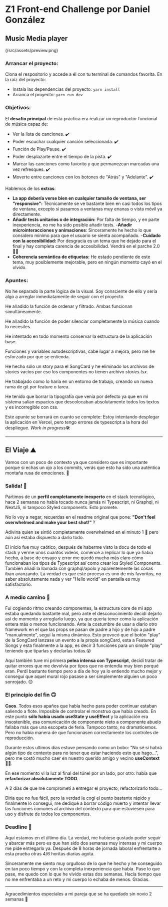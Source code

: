 # Z1 Front-end Challenge por Daniel González

## Music Media player

  (/src/assets/preview.png)
  
  ### Arrancar el proyecto:
  Clona el respositorio y accede a él con tu terminal de comandos favorita. En la raíz del proyecto:
  - Instala las dependencias del proyecto: `yarn install`
  - Arranca el proyecto: `yarn run dev`
  
### Objetivos:

El **desafío principal** de esta práctica era realizar un reproductor funcional de música capaz de:
  - Ver la lista de canciones. ✔️
  - Poder escuchar cualquier canción seleccionada. ✔️
  - Función de Play/Pause. ✔️
  - Poder desplazarte entre el tiempo de la pista. ✔️
  - Marcar las canciones como favorito y que permanezcan marcadas una vez refresques. ✔️
  - Moverte entre canciones con los botones de "Atrás" y "Adelante". ✔️
  
Hablemos de los **extras**:
 
 - **La app debería verse bien en cualquier tamaño de ventana, ser "responsive"️:**
 Técnicamente se ve bastante bien en casi todos los tipos de ventana, excepto si pasamos a ventanas muy enanas o vista móvil ya directamente.
 - **Añadir tests unitarios o de integración:** Por falta de tiempo, y en parte inexperiencia, no me ha sido posible añadir tests.
 -**Añadir microinteracciones y animaciones️**: Sinceramente he hecho lo que considero mínimo para que el usuario se sienta acompañado.
 -**Cuidado con la accesibilidad:** Por desgracia es un tema que he dejado para el final y hay completa carencia de accesibilidad. Vendrá en el parche 2.0 🙇🏻
 - **Coherencia semántica de etiquetas:** He estado pendiente de este tema, muy posiblemente mejorable, pero en ningún momento cayó en el olvido.

### Apuntes:

No he separado la parte lógica de la visual. Soy consciente de ello y sería algo a arreglar inmediatamente de seguir con el proyecto.

He añadido la función de ordenar y filtrado. Ambas funcionan simultáneamente.

He añadido la función de poder silenciar completamente la música cuando lo necesites.

He intentado en todo momento conservar la estructura de la aplicación base.

Funciones y variables autodescriptivas, cabe lugar a mejora, pero me he esforzado por que se entienda.

He hecho sólo un story para el SongCard y he eliminado los archivos de stories vacíos por eso los componentes no tienen archivo *stories.tsx*.

He trabajado como lo haría en un entorno de trabajo, creando un nueva rama de git por feature o tarea.

He tenido que borrar la tipografía que venía por defecto ya que en mi sistema salían espacios que descolocaban absolutamente todos los textos y es incorregible con css.

Este apunte se borrará en cuanto se complete: Estoy intentando desplegar la aplicación en Vercel, pero tengo errores de typescript a la hora del despliegue. *Work in progress*🛠️
 
 ---
## El Viaje ⛰️
Vamos con un poco de contexto ya que considero que es importante porque si echas un ojo a los commits, verás que esto ha sido una auténtica montaña rusa de emociones. 🎢

### Salida! 🏁
Partimos de un **perfil completamente inexperto** en el stack tecnológico, hace 2 semanas no había tocado nunca jamás ni Typescript, ni Graphql, ni NextJS, ni tampoco Styled components. Esto promete.

No lo voy a negar, recuerdas en el readme original que pone: **"Don't feel overwhelmed and make your best shot!"** ?

Adivina quien se sintió completamente overwhelmed en el minuto 1 🙂 pero aún así estaba dispuesto a darlo todo.

El inicio fue muy caótico, después de haberme visto la docu de todo el stack y verme unos cuantos vídeos, comencé a replicar lo que ya había hecho, a base de ensayo y error me quedó mucho más claro cómo funcionaban los tipos de Typescript así como crear los Styled Components. También añadí la llamada con graphql/apolo y aparentemente las cosas iban avanzando. La verdad es que este proceso es uno de mis favoritos, no saber absolutamente nada y ver "Hello world" en pantalla es muy satisfactorio.

### A medio camino 💪
Fui cogiendo ritmo creando componentes, la estructura core de mi app estaba quedando bastante mal, pero ante el desconocimiento decidí dejarlo así de momento y arreglarlo luego, ya que quería tener como la aplicación entera más o menos funcionando. Ante la costumbre de usar a diario otro framework en el que las props se pasan de padre a hijo y de hijo a padre "manualmente", seguí la misma dinámica. Esto provocó que el botón "play" de la SongCard lanzase un evento a la propia songCard, esta a Featured Songs y esta finalmente a la app, es decir 3 funciones para un simple "play" teniendo que tiparlas y declarlas todas.😵

Aquí también tuve mi primera **pelea intensa con Typescript**, decidí tratar de quitar errores que me devolvía por tipos que no entendía muy bien porqué eran. Perdí bastante tiempo pero a día de hoy ya lo entiendo mucho mejor y conseguí que aquel mural rojo pasase a ser simplemente alguien un poco sonrojado. 😊

### El principio del fin 🙃
**Caos**. Todos esos apaños que había hecho para poder continuar estaban saliendo a flote. Imposible de controlar el monstruo que había creado. En este punto **sólo había usado useState y useEffect** y la aplicación era insostenible, esa comunicación de componente nieto a componente abuelo fallaba más que una escopeta de feria. Tampoco tanto, no dramaticemos. Pero no había manera de que funcionasen correctamente los controles de reproducción.

Durante estos ultimos días estuve pensando como un bobo: "No sé si habrá algún tipo de contexto para no tener que estar haciendo esto que hago...", pero me costó mucho caer en nuestro querido amigo y vecino **useContext**🦸‍♂️.

En ese momento vi la luz al final del túnel por un lado, por otro: había que **refactorizar absolutamente TODO**.

A 2 días de que me comprometí a entregar el proyecto, refactorizarlo todo...

Diría que no fue fácil, pero la verdad le cogí el punto bastante rápido y finalmente lo conseguí, me dediqué a borrar código muerto y intentar llevar las funciones comunes al archivo del contexto para que estuviesen para uso y disfrute de todos los componentes.

### Deadline 🎉

Aquí estamos en el último día. La verdad, me hubiese gustado poder seguir y abarcar más pero es que han sido dos semanas muy intensas y mi cuerpo me pide entregarlo ya. Después de 8 horas de jornada laboral enfrentarte a esta prueba otras 4/6 horitas diarias agota.

Sinceramente me siento muy orgulloso de lo que he hecho y he conseguido en tan poco tiempo y con la completa inexperiencia que había. Pase lo que pase, me quedo con lo que he vivido estas dos semanas. Hacía tiempo que no me enfrentaba a un reto y mi cuerpo lo echaba de menos. Gracias.

---

Agracedimientos especiales a mi pareja que se ha quedado sin novio 2 semanas 🧡
